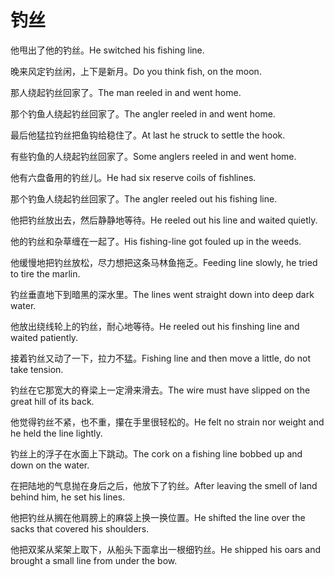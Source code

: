 # 钓丝

<p><span class="chinese">他甩出了他的钓丝。</span><span class="english">He switched his fishing line.</span></p>

<p><span class="chinese">晚来风定钓丝闲，上下是新月。</span><span class="english">Do you think fish, on the moon.</span></p>

<p><span class="chinese">那人绕起钓丝回家了。</span><span class="english">The man reeled in and went home.</span></p>

<p><span class="chinese">那个钓鱼人绕起钓丝回家了。</span><span class="english">The angler reeled in and went home.</span></p>

<p><span class="chinese">最后他猛拉钓丝把鱼钩给稳住了。</span><span class="english">At last he struck to settle the hook.</span></p>

<p><span class="chinese">有些钓鱼的人绕起钓丝回家了。</span><span class="english">Some anglers reeled in and went home.</span></p>

<p><span class="chinese">他有六盘备用的钓丝儿。</span><span class="english">He had six reserve coils of fishlines.</span></p>

<p><span class="chinese">那个钓鱼人绕起钓丝回家了。</span><span class="english">The angler reeled out his fishing line.</span></p>

<p><span class="chinese">他把钓丝放出去，然后静静地等待。</span><span class="english">He reeled out his line and waited quietly.</span></p>

<p><span class="chinese">他的钓丝和杂草缠在一起了。</span><span class="english">His fishing-line got fouled up in the weeds.</span></p>

<p><span class="chinese">他缓慢地把钓丝放松，尽力想把这条马林鱼拖乏。</span><span class="english">Feeding line slowly, he tried to tire the marlin.</span></p>

<p><span class="chinese">钓丝垂直地下到暗黑的深水里。</span><span class="english">The lines went straight down into deep dark water.</span></p>

<p><span class="chinese">他放出绕线轮上的钓丝，耐心地等待。</span><span class="english">He reeled out his finshing line and waited patiently.</span></p>

<p><span class="chinese">接着钓丝又动了一下，拉力不猛。</span><span class="english">Fishing line and then move a little, do not take tension.</span></p>

<p><span class="chinese">钓丝在它那宽大的脊梁上一定滑来滑去。</span><span class="english">The wire must have slipped on the great hill of its back.</span></p>

<p><span class="chinese">他觉得钓丝不紧，也不重，攥在手里很轻松的。</span><span class="english">He felt no strain nor weight and he held the line lightly.</span></p>

<p><span class="chinese">钓丝上的浮子在水面上下跳动。</span><span class="english">The cork on a fishing line bobbed up and down on the water.</span></p>

<p><span class="chinese">在把陆地的气息抛在身后之后，他放下了钓丝。</span><span class="english">After leaving the smell of land behind him, he set his lines.</span></p>

<p><span class="chinese">他把钓丝从搁在他肩膀上的麻袋上换一换位置。</span><span class="english">He shifted the line over the sacks that covered his shoulders.</span></p>

<p><span class="chinese">他把双桨从桨架上取下，从船头下面拿出一根细钓丝。</span><span class="english">He shipped his oars and brought a small line from under the bow.</span></p>

